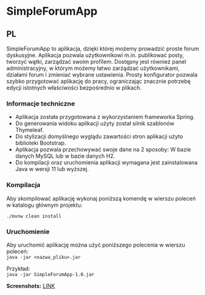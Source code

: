 # SimpleForumApp


## PL

SimpleForumApp to aplikacja, dzięki której możemy prowadzić proste forum dyskusyjne.
Aplikacja pozwala użytkownikowi m.in. publikować posty, tworzyć wątki, zarządzać swoim profilem.
Dostępny jest również panel administracyjny, w którym możemy łatwo zarządzać użytkownikami, działami forum i zmieniać wybrane ustawienia.
Prosty konfigurator pozwala szybko przygotować aplikację do pracy, ograniczając znacznie potrzebę edycji istotnych właściwości bezpośrednio w plikach.

### Informacje techniczne

- Aplikacja została przygotowana z wykorzystaniem frameworka Spring.
- Do generowania widoku aplikacji użyty został silnik szablonów Thymeleaf.
- Do stylizacji domyślnego wyglądu zawartości stron aplikacji użyto biblioteki Bootstrap.
- Aplikacja pozwala przechowywać swoje dane na 2 sposoby: W bazie danych MySQL lub w bazie danych H2.
- Do kompilacji oraz uruchomienia aplikacji wymagana jest zainstalowana Java w wersji 11 lub wyższej.


### Kompilacja

Aby skompilować aplikację wykonaj poniższą komendę w wierszu poleceń w katalogu głównym projektu:

`./mvnw clean install`

### Uruchomienie

Aby uruchomić aplikację można użyć poniższego polecenia w wierszu poleceń:  
`java -jar <nazwa_pliku>.jar`

Przykład:  
`java -jar SimpleForumApp-1.0.jar`  

**Screenshots:** [LINK](https://www.maciejnierzwicki.pl/projects/simpleforumapp/)
